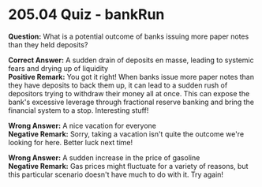 # 205.04 Quiz - bankRun

**Question:** What is a potential outcome of banks issuing more paper notes than they held deposits?

**Correct Answer:** A sudden drain of deposits en masse, leading to systemic fears and drying up of liquidity\
**Positive Remark:** You got it right! When banks issue more paper notes than they have deposits to back them up, it can lead to a sudden rush of depositors trying to withdraw their money all at once. This can expose the bank's excessive leverage through fractional reserve banking and bring the financial system to a stop. Interesting stuff!

**Wrong Answer:** A nice vacation for everyone\
**Negative Remark:** Sorry, taking a vacation isn't quite the outcome we're looking for here. Better luck next time!

**Wrong Answer:** A sudden increase in the price of gasoline\
**Negative Remark:** Gas prices might fluctuate for a variety of reasons, but this particular scenario doesn't have much to do with it. Try again!
